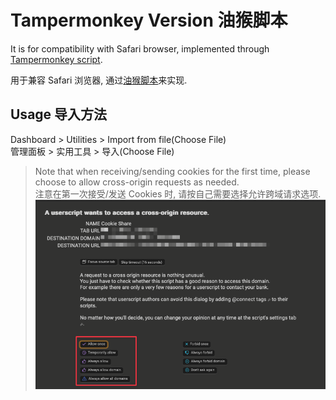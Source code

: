 # Tampermonkey Version 油猴脚本

It is for compatibility with Safari browser, implemented through [Tampermonkey script](https://www.tampermonkey.net/).

用于兼容 Safari 浏览器, 通过[油猴脚本](https://www.tampermonkey.net/)来实现.

## Usage 导入方法

Dashboard > Utilities > Import from file(Choose File)  
管理面板 > 实用工具 > 导入(Choose File)  

> Note that when receiving/sending cookies for the first time, please choose to allow cross-origin requests as needed.  
> 注意在第一次接受/发送 Cookies 时, 请按自己需要选择允许跨域请求选项.
> ![cross-origin requests](<cross-origin requests.png>)